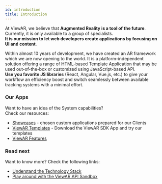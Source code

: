 ```yaml
---
id: introduction
title: Introduction
---
```


At ViewAR, we believe that **Augmented Reality is a tool of the future**.  
Currently, it is only available to a group of specialists.  
**It is our mission to let web developers create applications by focusing on UI and content**.

Within almost 10 years of development, we have created an AR framework which we are now opening to the world. It is a platform-independent solution offering a range of HTML-based Template Application that may be used out-of-the-box or customized using JavaScript-based API.  
**Use you favorite JS libraries** (React, Angular, Vue.js, etc.) to give your workflow an efficiency boost and switch seamlessly between available tracking systems with a minimal effort.

### Our Apps
Want to have an idea of the System capabilities?  
Check our resources:  
* [Showcases](https://www.viewar.com/showcases/) - chosen custom applications prepared for our Clients
* [ViewAR Templates](https://www.viewar.com/templates/) - Download the ViewAR SDK App and try our templates
* [ViewAR Features](https://www.viewar.com/features/)

### Read next
Want to know more? Check the following links:  
* [Understand the Technology Stack](sdk/getting-started/stack)
* [Play around with the ViewAR API Sandbox](tutorials/tutorials--overview--playground.md)

